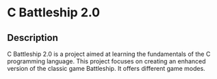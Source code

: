 # C Battleship 2.0

## Description
C Battleship 2.0 is a project aimed at learning the fundamentals of the C programming language.
This project focuses on creating an enhanced version of the classic game Battleship. It offers different game modes.
